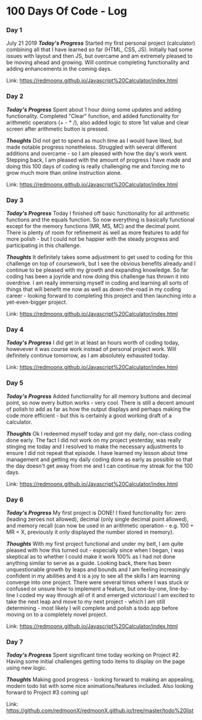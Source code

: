 # 100 Days Of Code - Log

### Day 1 ###
July 21 2019
***Today's Progress***
Started my first personal project (calculator) combining all that I have learned so far (HTML, CSS, JS). Initially had some issues with layout and then JS, but overcame and am extremely pleased to be moving ahead and growing. Will continue completing functionality and adding enhancements in the coming days.

Link: https://redmoonx.github.io/Javascript%20Calculator/index.html

### Day 2 ###
***Today's Progress***
Spent about 1 hour doing some updates and adding functionality. Completed "Clear" function, and added functionality for arithmetic operators (+ - * /), also added logic to store 1st value and clear screen after arithmetic button is pressed.

***Thoughts***
Did not get to spend as much time as I would have liked, but made notable progress nonetheless. Struggled with several different additions and overcame - so I am pleased with how the day's work went. Stepping back, I am pleased with the amount of progress I have made and doing this 100 days of coding is really challenging me and forcing me to grow much more than online instruction alone.

Link: https://redmoonx.github.io/Javascript%20Calculator/index.html

### Day 3 ###
***Today's Progress***
Today I finished off basic functionality for all arithmetic functions and the equals function. So now everything is basically functional except for the memory functions (MR, MS, MC) and the decimal point. There is plenty of room for refinement as well as more features to add for more polish - but I could not be happier with the steady progress and participating in this challenge.

***Thoughts***
It definitely takes some adjustment to get used to coding for this challenge on top of coursework, but I see the obvious benefits already and I continue to be pleased with my growth and expanding knowledge. So far coding has been a joyride and now doing this challenge has thrown it into overdrive. I am really immersing myself in coding and learning all sorts of things that will benefit me now as well as down-the-road in my coding career - looking forward to completing this project and then launching into a yet-even-bigger project.

Link: https://redmoonx.github.io/Javascript%20Calculator/index.html

### Day 4 ###
***Today's Progress***
I did get in at least an hours worth of coding today, howevever it was course work instead of personal project work. Will definitely continue tomorrow, as I am absolutely exhausted today.

Link: https://redmoonx.github.io/Javascript%20Calculator/index.html

### Day 5 ###
***Today's Progress***
Added functionality for all memory buttons and decimal point, so now every button works - very cool. There is still a decent amount of polish to add as far as how the output displays and perhaps making the code more efficient - but this is certainly a good working draft of a calculator.

***Thoughts***
Ok I redeemed myself today and got my daily, non-class coding done early. The fact I did not work on my project yesterday, was really stinging me today and I resolved to make the necessary adjustments to ensure I did not repeat that episode. I have learned my lesson about time management and getting my daily coding done as early as possible so that the day doesn't get away from me and I can continue my streak for the 100 days.

Link: https://redmoonx.github.io/Javascript%20Calculator/index.html

### Day 6 ###
***Today's Progress***
My first project is DONE! I fixed functionality for: zero (leading zeroes not allowed), decimal (only single decimal point allowed), and memory recall (can now be used in an arithmetic operation - e.g. 100 + MR = X, previously it only displayed the number stored in memory). 

***Thoughts***
With my first project functional and under my belt, I am quite pleased with how this turned out - especially since when I began, I was skeptical as to whether I could make it work 100% as I had not done anything similar to serve as a guide. Looking back, there has been unquestionable growth by leaps and bounds and I am feeling increasingly confident in my abilities and it is a joy to see all the skills I am learning converge into one project. There were several times where I was stuck or confused or unsure how to implement a feature, but one-by-one, line-by-line I coded my way through all of it and emerged victorious! I am excited to take the next leap and move to my next project - which I am still determining - most likely I will complete and polish a todo app before moving on to a completely novel project.

Link: https://redmoonx.github.io/Javascript%20Calculator/index.html

### Day 7 ###
***Today's Progress***
Spent significant time today working on Project #2. Having some initial challenges getting todo items to display on the page using new logic.

***Thoughts***
Making good progress - looking forward to making an appealing, modern todo list with some nice animations/features included. Also looking forward to Project #3 coming up!

Link: https://github.com/redmoonX/redmoonX.github.io/tree/master/todo%20list
